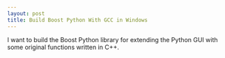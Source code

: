 ```yaml
---
layout: post
title: Build Boost Python With GCC in Windows
---
```

I want to build the Boost Python library for extending the Python GUI with some original functions written in C++.
